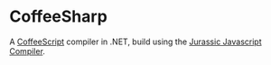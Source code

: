 CoffeeSharp
===========

A [CoffeeScript][1] compiler in .NET, build using the [Jurassic Javascript Compiler][2].


[1]: http://coffeescript.org/
[2]: http://jurassic.codeplex.com/
